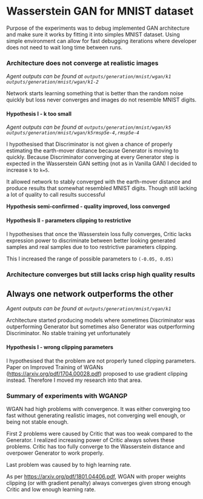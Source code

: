 # Wasserstein GAN for MNIST dataset

Purpose of the experiments was to debug implemented GAN architecture and make
sure it works by fitting it into simples MNIST dataset. Using simple 
environment can allow for fast debugging iterations where developer does not 
need to wait long time between runs.

### Architecture does not converge at realistic images
*Agent outputs can be found at 
`outputs/generation/mnist/wgan/k1`
`outputs/generation/mnist/wgan/k1-2`*

Network starts learning something that is better than the random noise quickly
but loss never converges and images do not resemble MNIST digits.

#### Hypothesis I - k too small
*Agent outputs can be found at 
`outputs/generation/mnist/wgan/k5`
`outputs/generation/mnist/wgan/k5rmsp5e-4,rmsp5e-4`*

I hypothesised that Discriminator is not given a chance of properly estimating
the earth-mover distance because Generator is moving to quickly. Because
Discriminator converging at every Generator step is expected in the
Wasserstein GAN setting (not as in Vanilla GAN) I decided to increase `k` to
`k=5`.

It allowed network to stably converged with the earth-mover distance and
produce results that somewhat resembled MNIST digits. Though still lacking
a lot of quality to call results successful

**Hypothesis semi-confirmed - quality improved, loss converged**

#### Hypothesis II - parameters clipping to restrictive

I hypothesises that once the Wasserstein loss fully converges, Critic lacks
expression power to discriminate between better looking generated samples
and real samples due to too restrictive parameters clipping.

This I increased the range of possible parameters to `(-0.05, 0.05)`

### Architecture converges but still lacks crisp high quality results

## Always one network outperforms the other
*Agent outputs can be found at 
`outputs/generation/mnist/vgan/k1`*

Architecture started producing models where sometimes Discriminator was
outperforming Generator but sometimes also Generator was outperforming
Discriminator. No stable training yet unfortunately

#### Hypothesis I - wrong clipping parameters

I hypothesised that the problem are not properly tuned clipping parameters.
Paper on Improved Training of WGANs (https://arxiv.org/pdf/1704.00028.pdf)
proposed to use gradient clipping instead. Therefore I moved my research into
that area.

### Summary of experiments with WGANGP
WGAN had high problems with convergence. It was either converging too fast
without generating realistic images, not converging well enough, or being not
stable enough.

First 2 problems were caused by Critic that was too weak compared to
the Generator. I realized increasing power of Critic always solves these
problems. Critic has too fully converge to the Wasserstein distance and 
overpower Generator to work properly. 

Last problem was caused by to high learning rate.

As per https://arxiv.org/pdf/1801.04406.pdf, WGAN with proper weights clipping
(or with gradient penalty) always converges given strong enough Critic and low
enough learning rate.